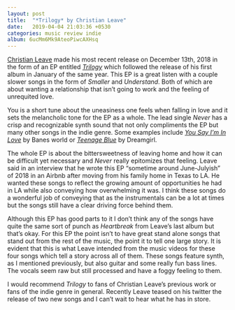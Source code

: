 ```yaml
---
layout: post
title:  "*Trilogy* by Christian Leave"
date:   2019-04-04 21:03:36 +0530
categories: music review indie
album: 6ucMm6Mk9AteoPiwcAXHsq
---
```


[Christian Leave](https://www.instagram.com/christi2n/) made his most recent release on December 13th, 2018 in the form of an EP entitled [*Trilogy*](https://open.spotify.com/album/6ucMm6Mk9AteoPiwcAXHsq) which followed the release of his first album in January of the same year. This EP is a great listen with a couple slower songs in the form of *Smaller* and *Understand*. Both of which are about wanting a relationship that isn’t going to work and the feeling of unrequited love.

You is a short tune about the uneasiness one feels when falling in love and it sets the melancholic tone for the EP as a whole. The lead single *Never* has a crisp and recognizable synth sound that not only compliments the EP but many other songs in the indie genre. Some examples include [*You Say I’m In Love*](https://open.spotify.com/track/5Ss6DqCldgTmIo6BekVOJT) by Banes world or [*Teenage Blue*](https://open.spotify.com/track/7mgI1HLrLMlIHL3wzotbyM) by Dreamgirl.

The whole EP is about the bittersweetness of leaving home and how it can be difficult yet necessary and *Never* really epitomizes that feeling. Leave said in an interview that he wrote this EP “sometime around June-Julyish” of 2018 in an Airbnb after moving from his family home in Texas to LA. He wanted these songs to reflect the growing amount of opportunities he had in LA while also conveying how overwhelming it was. I think these songs do a wonderful job of conveying that as the instrumentals can be a lot at times but the songs still have a clear driving force behind them.

Although this EP has good parts to it I don’t think any of the songs have quite the same sort of punch as *Heartbreak* from Leave’s last album but that’s okay. For this EP the point isn’t to have great stand alone songs that stand out from the rest of the music, the point it to tell one large story. It is evident that this is what Leave intended from the music videos for these four songs which tell a story across all of them. These songs feature synth, as I mentioned previously, but also guitar and some really fun bass lines. The vocals seem raw but still processed and have a foggy feeling to them.

I would recommend *Trilogy* to fans of Christian Leave’s previous work or fans of the indie genre in general. Recently Leave teased on his twitter the release of two new songs and I can’t wait to hear what he has in store.